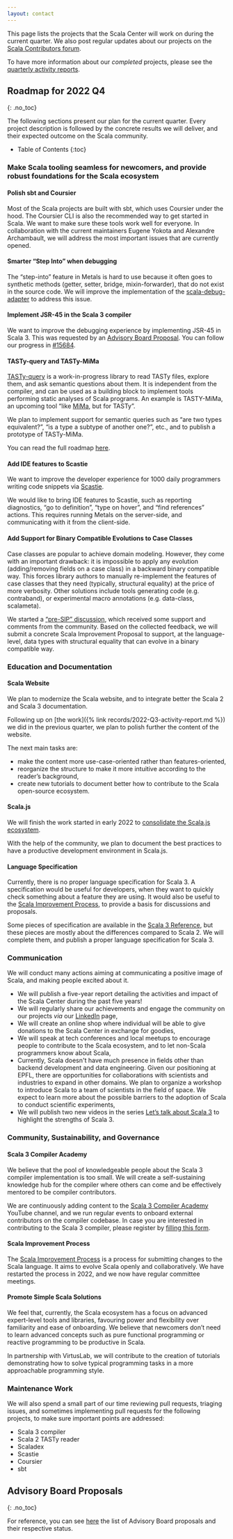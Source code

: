 ```yaml
---
layout: contact
---
```


This page lists the projects that the Scala Center will work on during
the current quarter. We also post regular updates about our projects on the
[Scala Contributors forum](https://contributors.scala-lang.org/c/scala-center/25).

To have more information about our _completed_ projects, please see the
[quarterly activity reports](./records.html).

## Roadmap for 2022 Q4
{: .no_toc}

The following sections present our plan for the current quarter. Every 
project description is followed by the concrete results we will deliver, and 
their expected outcome on the Scala community.

* Table of Contents
{:toc}

### Make Scala tooling seamless for newcomers, and provide robust foundations for the Scala ecosystem

#### Polish sbt and Coursier

Most of the Scala projects are built with sbt, which uses Coursier under the hood.
The Coursier CLI is also the recommended way to get started in Scala. We want to make sure these tools
work well for everyone. In collaboration with the current maintainers Eugene Yokota and Alexandre Archambault, we will
address the most important issues that are currently opened.

#### Smarter “Step Into” when debugging

The “step-into” feature in Metals is hard to use because it often goes to
synthetic methods (getter, setter, bridge, mixin-forwarder), that do
not exist in the source code. We will improve the implementation of the
[scala-debug-adapter](https://github.com/scalacenter/scala-debug-adapter) to
address this issue.

#### Implement JSR-45 in the Scala 3 compiler

We want to improve the debugging experience by implementing JSR-45 in Scala 3. This was requested by an
[Advisory Board Proposal](https://github.com/scalacenter/advisoryboard/blob/main/proposals/022-jsr-45.md).
You can follow our progress in [#15684](https://github.com/lampepfl/dotty/pull/15684).

#### TASTy-query and TASTy-MiMa

[TASTy-query](https://github.com/scalacenter/tasty-query) is a work-in-progress
library to read TASTy files, explore them, and ask semantic questions about
them. It is independent from the compiler, and can be used as a building 
block to implement tools performing static analyses of Scala programs. An
example is TASTY-MiMa, an upcoming tool “like
[MiMa](https://github.com/lightbend/mima), but for TASTy”.

We plan to implement support for semantic queries such as “are two types 
equivalent?”, “is a type a subtype of another one?”, etc., and to publish a 
prototype of TASTy-MiMa.

You can read the full roadmap
[here](https://contributors.scala-lang.org/t/the-scala-centers-roadmap-for-tasty-query/5564).

#### Add IDE features to Scastie

We want to improve the developer experience for 1000 daily programmers writing code snippets
via [Scastie](https://scastie.scala-lang.org).

We would like to bring IDE features to Scastie, such as reporting diagnostics,
“go to definition”, “type on hover”, and “find references” actions. This requires
running Metals on the server-side, and communicating with it from the client-side.

#### Add Support for Binary Compatible Evolutions to Case Classes

Case classes are popular to achieve domain modeling. However, they 
come with an important drawback: it is impossible to apply any evolution 
(adding/removing fields on a case class) in a backward binary compatible way.
This forces library authors to manually re-implement the features of 
case classes that they need (typically, structural equality) at the price of 
more verbosity. Other solutions include tools generating code (e.g. 
contraband), or experimental macro annotations (e.g. data-class, scalameta).

We started a [“pre-SIP” discussion](https://contributors.scala-lang.org/t/pre-sip-structural-data-structures-that-can-evolve-in-a-binary-compatible-way/5684),
which received some support and comments from the community. Based on the collected
feedback, we will submit a concrete Scala Improvement Proposal to support, at
the language-level, data types with structural equality that can evolve in a
binary compatible way.

### Education and Documentation

#### Scala Website

We plan to modernize the Scala website, and to integrate better the Scala 2
and Scala 3 documentation.

Following up on [the work]({% link records/2022-Q3-activity-report.md %})
we did in the previous quarter, we plan to polish further the content of the
website.

The next main tasks are:

- make the content more use-case-oriented rather than features-oriented,
- reorganize the structure to make it more intuitive according to the reader’s background,
- create new tutorials to document better how to contribute to the Scala open-source
  ecosystem.

#### Scala.js

We will finish the work started in early 2022 to [consolidate the Scala.js
ecosystem](https://contributors.scala-lang.org/t/the-scala-centers-roadmap-for-a-unified-scala-js-ecosystem/5568).

With the help of the community, we plan to document the best practices to 
have a productive development environment in Scala.js.

#### Language Specification

Currently, there is no proper language specification for Scala 3. A specification would be useful for
developers, when they want to quickly check something about a feature they are using. It would also
be useful to the [Scala Improvement Process](https://docs.scala-lang.org/sips), to provide a basis
for discussions and proposals.

Some pieces of specification
are available in the [Scala 3 Reference](https://docs.scala-lang.org/scala3/reference), but these
pieces are mostly about the differences compared to Scala 2. We will complete them, and publish a
proper language specification for Scala 3.

### Communication

We will conduct many actions aiming at communicating a positive image of Scala,
and making people excited about it.

- We will publish a five-year report detailing the activities and impact of 
  the Scala Center during the past five years!
- We will regularly share our achievements and engage the community on our 
  projects _via_ our [LinkedIn](https://www.linkedin.com/company/scala-center/)
  page,
- We will create an online shop where individual will be able to give 
  donations to the Scala Center in exchange for goodies,
- We will speak at tech conferences and local meetups to encourage people to contribute to the 
  Scala ecosystem, and to let non-Scala programmers know about Scala,
- Currently, Scala doesn't have much presence in fields other than backend
  development and data engineering. Given our positioning at EPFL, there are
  opportunities for collaborations with scientists and industries to expand in
  other domains. We plan to organize a workshop to introduce Scala to a team
  of scientists in the field of space. We expect to learn more about the
  possible barriers to the adoption of Scala to conduct scientific experiments,
- We will publish two new videos in the series [Let’s talk about Scala
  3](https://www.youtube.com/playlist?list=PLTx-VKTe8yLxYQfX_eGHCxaTuWvvG28Ml)
  to highlight the strengths of Scala 3.

### Community, Sustainability, and Governance

#### Scala 3 Compiler Academy

We believe that the pool of knowledgeable people about the Scala 3 compiler 
implementation is too small. We will create a self-sustaining knowledge hub 
for the compiler where others can come and be effectively mentored to be 
compiler contributors.

We are continuously adding content to the
[Scala 3 Compiler Academy](https://www.youtube.com/channel/UCIH0OgqE54-KEvYDg4LRhKQ)
YouTube channel, and we run regular events to onboard external contributors on
the compiler codebase. In case you are interested in contributing to the Scala 3
compiler, please register by [filling this form](https://forms.gle/DfoSuHFm3T6MA3L59).

#### Scala Improvement Process

The [Scala Improvement Process](https://docs.scala-lang.org/sips/index.html) 
is a process for submitting changes to the Scala language. It aims to evolve 
Scala openly and collaboratively. We have restarted the process in 2022, and
we now have regular committee meetings.

#### Promote Simple Scala Solutions

We feel that, currently, the Scala ecosystem has a focus on advanced
expert-level tools and libraries, favouring power and flexibility over
familiarity and ease of onboarding. We believe that newcomers don’t need to
learn advanced concepts such as pure functional programming or reactive
programming to be productive in Scala.

In partnership with VirtusLab, we will contribute to the creation of tutorials
demonstrating how to solve typical programming tasks in a more approachable
programming style.

### Maintenance Work

We will also spend a small part of our time reviewing pull requests, 
triaging issues, and sometimes implementing pull requests for the following 
projects, to make sure important points are addressed:

- Scala 3 compiler
- Scala 2 TASTy reader
- Scaladex
- Scastie
- Coursier
- sbt

## Advisory Board Proposals
{: .no_toc}

For reference, you can see
[here](https://github.com/scalacenter/advisoryboard/tree/master/proposals)
the list of Advisory Board proposals and their respective status.
